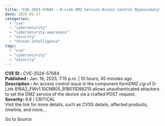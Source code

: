 ```yaml
---
title: "CVE-2024-57684 - D-Link DMZ Service Access Control Bypassomaly"
date: 2025-01-17
categories: 
  - "cve"
  - "cybersecurity"
  - "cybersecurity-awareness"
  - "security"
  - "threat-intelligence"
tags: 
  - "cve"
  - "cybersecurity"
  - "security"
---
```


**CVE ID :** CVE-2024-57684  
**Published :** Jan. 16, 2025, 7:15 p.m. | 10 hours, 45 minutes ago  
**Description :** An access control issue in the component formDMZ.cgi of D-Link 816A2\_FWv1.10CNB05\_R1B011D88210 allows unauthenticated attackers to set the DMZ service of the device via a crafted POST request.  
**Severity:** 9.8 | CRITICAL  
Visit the link for more details, such as CVSS details, affected products, timeline, and more...

Go to Source
